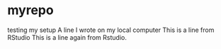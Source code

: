 # myrepo
testing my setup
A line I wrote on my local computer
This is a line from RStudio
This is a line again from Rstudio.
